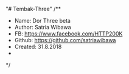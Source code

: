 "# Tembak-Three" 
/**
 * Name:    Dor Three beta
 * Author:  Satria Wibawa
 * FB: https://www.facebook.com/HTTP200K
 * Github: https://github.com/satriawibawa
 * Created:  31.8.2018
 *
 */
